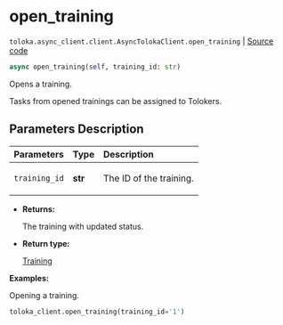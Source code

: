 # open_training
`toloka.async_client.client.AsyncTolokaClient.open_training` | [Source code](https://github.com/Toloka/toloka-kit/blob/v1.2.0/src/async_client/client.py#L0)

```python
async open_training(self, training_id: str)
```

Opens a training.


Tasks from opened trainings can be assigned to Tolokers.

## Parameters Description

| Parameters | Type | Description |
| :----------| :----| :-----------|
`training_id`|**str**|<p>The ID of the training.</p>

* **Returns:**

  The training with updated status.

* **Return type:**

  [Training](toloka.client.training.Training.md)

**Examples:**

Opening a training.

```python
toloka_client.open_training(training_id='1')
```
